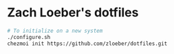 # Zach Loeber's dotfiles


```bash
# To initialize on a new system
./configure.sh
chezmoi init https://github.com/zloeber/dotfiles.git
```